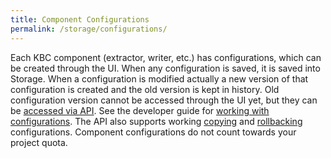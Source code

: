 ```yaml
---
title: Component Configurations
permalink: /storage/configurations/
---
```


Each KBC component (extractor, writer, etc.) has configurations, which can be created through the UI. When
any configuration is saved, it is saved into Storage. When a configuration is modified actually a new version of that
configuration is created and the old version is kept in history. Old configuration version cannot be accessed
through the UI yet, but they can be [accessed via API](http://docs.keboola.apiary.io/#reference/component-configurations/create-config). See the
developer guide for [working with configurations](https://developers.keboola.com/integrate/storage/api/configurations/).
The API also supports working [copying](http://docs.keboola.apiary.io/#reference/component-configurations/copy-configs/create-config)
and [rollbacking](http://docs.keboola.apiary.io/#reference/component-configurations/rollback-configs-versions/create-config) configurations.
Component configurations do not count towards your project quota.

